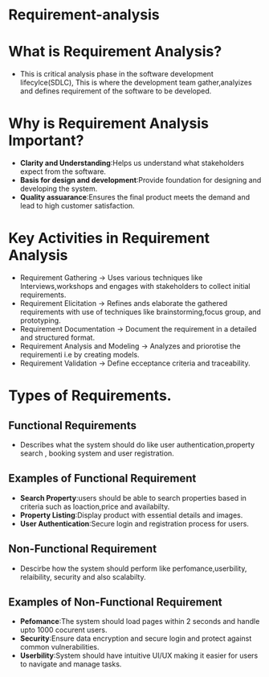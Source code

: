 # Requirement-analysis

# What is Requirement Analysis? 
 - This is critical analysis phase in the software development lifecylce(SDLC), This is where the development team gather,analyizes and defines requirement of the software to be developed.

# Why is Requirement Analysis Important?
- **Clarity and Understanding**:Helps us understand what stakeholders expect from the software.
- **Basis for design and development**:Provide foundation for designing and developing the system.
- **Quality assuarance**:Ensures the final product meets the demand and lead to high customer satisfaction.

# Key Activities in Requirement Analysis
- Requirement Gathering -> Uses various techniques like Interviews,workshops and engages with stakeholders to collect initial requirements.
- Requirement Elicitation -> Refines ands elaborate the gathered requirements with use of techniques like brainstorming,focus group, and prototyping.
- Requirement Documentation -> Document the requirement in a detailed and structured format.
- Requirement Analysis and Modeling -> Analyzes and priorotise the requirementi i.e by creating models.
- Requirement Validation -> Define ecceptance criteria and traceability.

# Types of Requirements.

 ## Functional Requirements
 - Describes what the system should do like user authentication,property search , booking system and user registration.
 ## Examples of Functional Requirement
- **Search Property**:users should be able to search properties based in criteria such as loaction,price and availabilty.
- **Property Listing**:Display product with essential details and images.
- **User Authentication**:Secure login and registration process for users.

 ## Non-Functional Requirement
 - Descirbe how the system should perform like perfomance,userbility, relaibility, security and also scalabilty.
 ## Examples of Non-Functional Requirement
 - **Pefomance**:The system should load pages within 2 seconds and handle upto 1000 cocurent users.
 - **Security**:Ensure data encryption and secure login and protect against common vulnerabilities.
 - **Userbility**:System should have intuitive UI/UX making it easier for users to navigate and manage tasks.